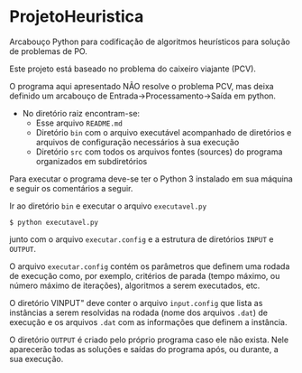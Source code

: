 # ProjetoHeuristica
Arcabouço Python para codificação de algoritmos heurísticos para solução de problemas de PO.

Este projeto está baseado no problema do caixeiro viajante (PCV).

O programa aqui apresentado NÃO resolve o problema PCV, mas deixa definido um arcabouço de Entrada->Processamento->Saída em python.

- No diretório raiz encontram-se:
   - Esse arquivo `README.md`
   - Diretório `bin` com o arquivo executável acompanhado de diretórios e arquivos de configuração necessários à sua execução
   - Diretório `src` com todos os arquivos fontes (sources) do programa organizados em subdiretórios

Para executar o programa deve-se ter o Python 3 instalado em sua máquina e seguir os comentários a seguir.

Ir ao diretório `bin` e executar o arquivo `executavel.py`

    $ python executavel.py

junto com o arquivo `executar.config` e a estrutura de diretórios `INPUT` e `OUTPUT`.

O arquivo `executar.config` contém os parâmetros que definem uma rodada de execução como, por exemplo, critérios de parada (tempo máximo, ou número máximo de iterações), algoritmos a serem executados, etc.

O diretório VINPUT" deve conter o arquivo `input.config` que lista as instâncias a serem resolvidas na rodada (nome dos arquivos `.dat`) de execução e os arquivos `.dat` com as informações que definem a instância.

O diretório `OUTPUT` é criado pelo próprio programa caso ele não exista. Nele aparecerão todas as soluções e saídas do programa após, ou durante, a sua execução.
